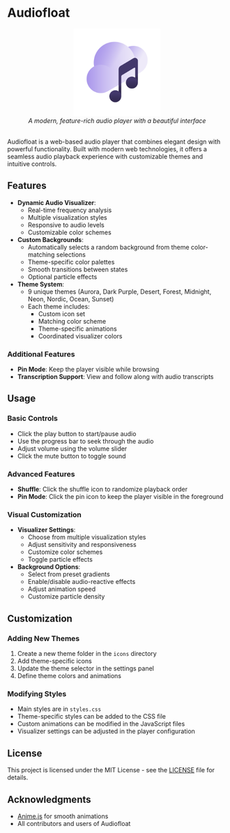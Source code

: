 # Audiofloat

<div align="center">
  <img src="logo.png" alt="Audiofloat Logo" width="200"/>
  <br>
  <em>A modern, feature-rich audio player with a beautiful interface</em>
</div>
<br>

Audiofloat is a web-based audio player that combines elegant design with powerful functionality. Built with modern web technologies, it offers a seamless audio playback experience with customizable themes and intuitive controls.

## Features


- **Dynamic Audio Visualizer**:
  - Real-time frequency analysis
  - Multiple visualization styles
  - Responsive to audio levels
  - Customizable color schemes
- **Custom Backgrounds**:
  - Automatically selects a random background from theme color-matching selections
  - Theme-specific color palettes
  - Smooth transitions between states
  - Optional particle effects
- **Theme System**:
  - 9 unique themes (Aurora, Dark Purple, Desert, Forest, Midnight, Neon, Nordic, Ocean, Sunset)
  - Each theme includes:
    - Custom icon set
    - Matching color scheme
    - Theme-specific animations
    - Coordinated visualizer colors

### Additional Features
- **Pin Mode**: Keep the player visible while browsing
- **Transcription Support**: View and follow along with audio transcripts



## Usage

### Basic Controls
- Click the play button to start/pause audio
- Use the progress bar to seek through the audio
- Adjust volume using the volume slider
- Click the mute button to toggle sound

### Advanced Features
- **Shuffle**: Click the shuffle icon to randomize playback order
- **Pin Mode**: Click the pin icon to keep the player visible in the foreground

### Visual Customization
- **Visualizer Settings**:
  - Choose from multiple visualization styles
  - Adjust sensitivity and responsiveness
  - Customize color schemes
  - Toggle particle effects
- **Background Options**:
  - Select from preset gradients
  - Enable/disable audio-reactive effects
  - Adjust animation speed
  - Customize particle density

## Customization

### Adding New Themes
1. Create a new theme folder in the `icons` directory
2. Add theme-specific icons
3. Update the theme selector in the settings panel
4. Define theme colors and animations

### Modifying Styles
- Main styles are in `styles.css`
- Theme-specific styles can be added to the CSS file
- Custom animations can be modified in the JavaScript files
- Visualizer settings can be adjusted in the player configuration

## License

This project is licensed under the MIT License - see the [LICENSE](LICENSE) file for details.

## Acknowledgments

- [Anime.js](https://animejs.com/) for smooth animations
- All contributors and users of Audiofloat 